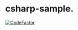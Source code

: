 # csharp-sample.
[![CodeFactor](https://www.codefactor.io/repository/github/jccdromwell/csharp-sample/badge)](https://www.codefactor.io/repository/github/jccdromwell/csharp-sample)
